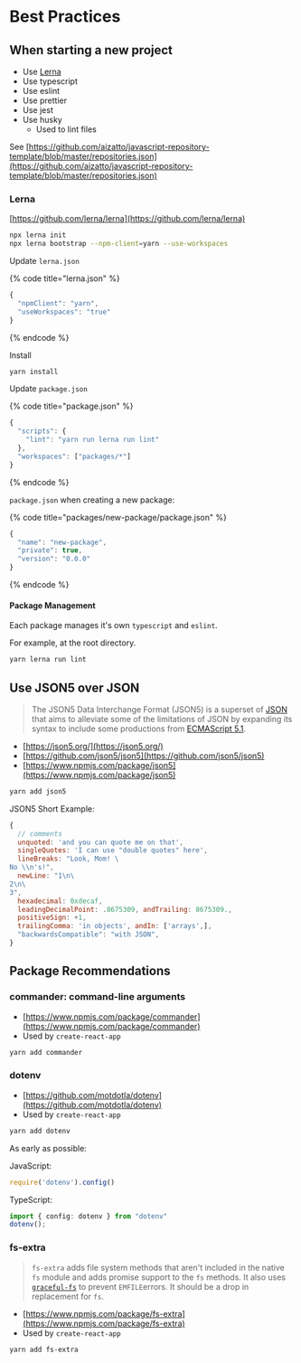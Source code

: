 # Best Practices

## When starting a new project

* Use [Lerna](https://github.com/lerna/lerna)
* Use typescript
* Use eslint
* Use prettier
* Use jest
* Use husky
  * Used to lint files

See [https://github.com/aizatto/javascript-repository-template/blob/master/repositories.json](https://github.com/aizatto/javascript-repository-template/blob/master/repositories.json)

### Lerna

[https://github.com/lerna/lerna](https://github.com/lerna/lerna)

```bash
npx lerna init
npx lerna bootstrap --npm-client=yarn --use-workspaces
```

Update `lerna.json`

{% code title="lerna.json" %}
```javascript
{
  "npmClient": "yarn",
  "useWorkspaces": "true"
}
```
{% endcode %}

Install

```bash
yarn install
```

Update `package.json`

{% code title="package.json" %}
```javascript
{
  "scripts": {
    "lint": "yarn run lerna run lint"
  },
  "workspaces": ["packages/*"]
}
```
{% endcode %}

`package.json` when creating a new package:

{% code title="packages/new-package/package.json" %}
```javascript
{
  "name": "new-package",
  "private": true,
  "version": "0.0.0"
}
```
{% endcode %}

#### Package Management

Each package manages it's own `typescript` and `eslint`.

For example, at the root directory.

```bash
yarn lerna run lint
```

## Use JSON5 over JSON

> The JSON5 Data Interchange Format \(JSON5\) is a superset of [JSON](https://tools.ietf.org/html/rfc7159) that aims to alleviate some of the limitations of JSON by expanding its syntax to include some productions from [ECMAScript 5.1](https://www.ecma-international.org/ecma-262/5.1/).

* [https://json5.org/](https://json5.org/)
* [https://github.com/json5/json5](https://github.com/json5/json5)
* [https://www.npmjs.com/package/json5](https://www.npmjs.com/package/json5)

```bash
yarn add json5
```

JSON5 Short Example:

```javascript
{
  // comments
  unquoted: 'and you can quote me on that',
  singleQuotes: 'I can use "double quotes" here',
  lineBreaks: "Look, Mom! \
No \\n's!",
  newLine: "1\n\
2\n\
3",
  hexadecimal: 0xdecaf,
  leadingDecimalPoint: .8675309, andTrailing: 8675309.,
  positiveSign: +1,
  trailingComma: 'in objects', andIn: ['arrays',],
  "backwardsCompatible": "with JSON",
}
```

## Package Recommendations

### commander: command-line arguments

* [https://www.npmjs.com/package/commander](https://www.npmjs.com/package/commander)
* Used by `create-react-app`

```bash
yarn add commander
```

### dotenv

* [https://github.com/motdotla/dotenv](https://github.com/motdotla/dotenv)
* Used by `create-react-app`

```bash
yarn add dotenv
```

As early as possible:

JavaScript:

```javascript
require('dotenv').config()
```

TypeScript:

```typescript
import { config: dotenv } from "dotenv"
dotenv();
```

### fs-extra

> `fs-extra` adds file system methods that aren't included in the native `fs` module and adds promise support to the `fs` methods. It also uses [`graceful-fs`](https://github.com/isaacs/node-graceful-fs) to prevent `EMFILE`errors. It should be a drop in replacement for `fs`.

* [https://www.npmjs.com/package/fs-extra](https://www.npmjs.com/package/fs-extra)
* Used by `create-react-app`

```bash
yarn add fs-extra
```

